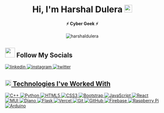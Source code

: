 <h1 align="center">Hi, I'm Harshal Dulera <img src = "https://raw.githubusercontent.com/MartinHeinz/MartinHeinz/master/wave.gif" width="25"></h1>
<h4 align="center">⚡️ Cyber Geek ⚡️</h4>

<!-- Profile views -->
<p align="center"> <img src="https://komarev.com/ghpvc/?username=harshaldulera&label=Profile%20views&color=blue&style=for-the-badge&logo=eye" alt="harshaldulera" /> </p>

## <img src = "https://raw.githubusercontent.com/ShahriarShafin/ShahriarShafin/main/Assets/handshake.gif" width = "32"> Follow My Socials 

</a>
<a href="https://linkedin.com/in/harshal-dulera/" target="_blank">
<img src=https://img.shields.io/badge/linkedin-%231E77B5.svg?&style=for-the-badge&logo=linkedin&logoColor=white alt=linkedin style="margin-bottom: 5px;" />
</a>
<a href="https://instagram.com/thelifeofharshal" target="_blank">
<img src=https://img.shields.io/badge/instagram-9C2FB7.svg?&style=for-the-badge&logo=instagram&logoColor=white alt=instagram style="margin-bottom: 5px;" />
</a>
<a href="https://twitter.com/BeatsHarshal" target="_blank">
<img src=https://img.shields.io/badge/twitter-%2300acee.svg?&style=for-the-badge&logo=twitter&logoColor=white alt=twitter style="margin-bottom: 5px;" />

## <img src = "https://media2.giphy.com/media/QssGEmpkyEOhBCb7e1/giphy.gif?cid=ecf05e47a0n3gi1bfqntqmob8g9aid1oyj2wr3ds3mg700bl&rid=giphy.gif" width = "20"> Technologies I've Worked With
![C++](https://img.shields.io/badge/c++-000?style=for-the-badge&logo=c%2B%2B&logoColor=white)
![Python](https://img.shields.io/badge/-Python-000?style=for-the-badge&logo=python)
![HTML5](https://img.shields.io/badge/-HTML5-000?style=for-the-badge&logo=html5)
![CSS3](https://img.shields.io/badge/-CSS3-000?style=for-the-badge&logo=css3)
![Bootstrap](https://img.shields.io/badge/-Bootstrap-000?style=for-the-badge&logo=bootstrap)
![JavaScript](https://img.shields.io/badge/-JavaScript-000?style=for-the-badge&logo=javascript)
![React](https://img.shields.io/badge/-ReactJS-000?style=for-the-badge&logo=react)
![MUI](https://img.shields.io/badge/-MUI-000?style=for-the-badge&logo=mui)
![Djano](https://img.shields.io/badge/Django-000?style=for-the-badge&logo=django&logoColor=white)
![Flask](https://img.shields.io/badge/Flask-000?style=for-the-badge&logo=flask&logoColor=white)
![Vercel](https://img.shields.io/badge/Vercel-000?style=for-the-badge&logo=vercel&logoColor=white)
![Git](https://img.shields.io/badge/GIT-000?style=for-the-badge&logo=git&logoColor=white)
![GitHub](https://img.shields.io/badge/-GitHub-000?style=for-the-badge&logo=github)
![Firebase](https://img.shields.io/badge/firebase-000?style=for-the-badge&logo=firebase)
![Raspberry Pi](https://img.shields.io/badge/-RaspberryPi-000?style=for-the-badge&logo=Raspberry-Pi)
![Arduino](https://img.shields.io/badge/-Arduino-000?style=for-the-badge&logo=Arduino&logoColor=white)
